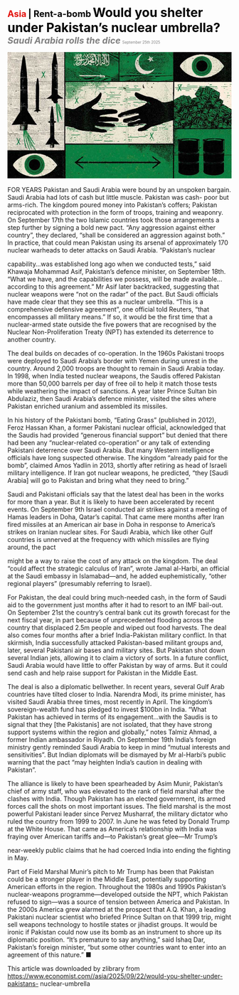 <span style="color:#E3120B; font-size:14.9pt; font-weight:bold;">Asia</span> <span style="color:#000000; font-size:14.9pt; font-weight:bold;">| Rent-a-bomb</span>
<span style="color:#000000; font-size:21.0pt; font-weight:bold;">Would you shelter under Pakistan’s nuclear umbrella?</span>
<span style="color:#808080; font-size:14.9pt; font-weight:bold; font-style:italic;">Saudi Arabia rolls the dice</span>
<span style="color:#808080; font-size:6.2pt;">September 25th 2025</span>

![](../images/025_Would_you_shelter_under_Pakistans_nuclear_umbrella/p0115_img01.jpeg)

FOR YEARS Pakistan and Saudi Arabia were bound by an unspoken bargain. Saudi Arabia had lots of cash but little muscle. Pakistan was cash- poor but arms-rich. The kingdom poured money into Pakistan’s coffers; Pakistan reciprocated with protection in the form of troops, training and weaponry. On September 17th the two Islamic countries took those arrangements a step further by signing a bold new pact. “Any aggression against either country”, they declared, “shall be considered an aggression against both.” In practice, that could mean Pakistan using its arsenal of approximately 170 nuclear warheads to deter attacks on Saudi Arabia. “Pakistan’s nuclear

capability…was established long ago when we conducted tests,” said Khawaja Mohammad Asif, Pakistan’s defence minister, on September 18th. “What we have, and the capabilities we possess, will be made available… according to this agreement.” Mr Asif later backtracked, suggesting that nuclear weapons were “not on the radar” of the pact. But Saudi officials have made clear that they see this as a nuclear umbrella. “This is a comprehensive defensive agreement”, one official told Reuters, “that encompasses all military means.” If so, it would be the first time that a nuclear-armed state outside the five powers that are recognised by the Nuclear Non-Proliferation Treaty (NPT) has extended its deterrence to another country.

The deal builds on decades of co-operation. In the 1960s Pakistani troops were deployed to Saudi Arabia’s border with Yemen during unrest in the country. Around 2,000 troops are thought to remain in Saudi Arabia today. In 1998, when India tested nuclear weapons, the Saudis offered Pakistan more than 50,000 barrels per day of free oil to help it match those tests while weathering the impact of sanctions. A year later Prince Sultan bin Abdulaziz, then Saudi Arabia’s defence minister, visited the sites where Pakistan enriched uranium and assembled its missiles.

In his history of the Pakistani bomb, “Eating Grass” (published in 2012), Feroz Hassan Khan, a former Pakistani nuclear official, acknowledged that the Saudis had provided “generous financial support” but denied that there had been any “nuclear-related co-operation” or any talk of extending Pakistani deterrence over Saudi Arabia. But many Western intelligence officials have long suspected otherwise. The kingdom “already paid for the bomb”, claimed Amos Yadlin in 2013, shortly after retiring as head of Israeli military intelligence. If Iran got nuclear weapons, he predicted, “they [Saudi Arabia] will go to Pakistan and bring what they need to bring.”

Saudi and Pakistani officials say that the latest deal has been in the works for more than a year. But it is likely to have been accelerated by recent events. On September 9th Israel conducted air strikes against a meeting of Hamas leaders in Doha, Qatar’s capital. That came mere months after Iran fired missiles at an American air base in Doha in response to America’s strikes on Iranian nuclear sites. For Saudi Arabia, which like other Gulf countries is unnerved at the frequency with which missiles are flying around, the pact

might be a way to raise the cost of any attack on the kingdom. The deal “could affect the strategic calculus of Iran”, wrote Jamal al-Harbi, an official at the Saudi embassy in Islamabad—and, he added euphemistically, “other regional players” (presumably referring to Israel).

For Pakistan, the deal could bring much-needed cash, in the form of Saudi aid to the government just months after it had to resort to an IMF bail-out. On September 21st the country’s central bank cut its growth forecast for the next fiscal year, in part because of unprecedented flooding across the country that displaced 2.5m people and wiped out food harvests. The deal also comes four months after a brief India-Pakistan military conflict. In that skirmish, India successfully attacked Pakistan-based militant groups and, later, several Pakistani air bases and military sites. But Pakistan shot down several Indian jets, allowing it to claim a victory of sorts. In a future conflict, Saudi Arabia would have little to offer Pakistan by way of arms. But it could send cash and help raise support for Pakistan in the Middle East.

The deal is also a diplomatic bellwether. In recent years, several Gulf Arab countries have tilted closer to India. Narendra Modi, its prime minister, has visited Saudi Arabia three times, most recently in April. The kingdom’s sovereign-wealth fund has pledged to invest $100bn in India. “What Pakistan has achieved in terms of its engagement…with the Saudis is to signal that they [the Pakistanis] are not isolated, that they have strong support systems within the region and globally,” notes Talmiz Ahmad, a former Indian ambassador in Riyadh. On September 19th India’s foreign ministry gently reminded Saudi Arabia to keep in mind “mutual interests and sensitivities”. But Indian diplomats will be dismayed by Mr al-Harbi’s public warning that the pact “may heighten India’s caution in dealing with Pakistan”.

The alliance is likely to have been spearheaded by Asim Munir, Pakistan’s chief of army staff, who was elevated to the rank of field marshal after the clashes with India. Though Pakistan has an elected government, its armed forces call the shots on most important issues. The field marshal is the most powerful Pakistani leader since Pervez Musharraf, the military dictator who ruled the country from 1999 to 2007. In June he was feted by Donald Trump at the White House. That came as America’s relationship with India was fraying over American tariffs and—to Pakistan’s great glee—Mr Trump’s

near-weekly public claims that he had coerced India into ending the fighting in May.

Part of Field Marshal Munir’s pitch to Mr Trump has been that Pakistan could be a stronger player in the Middle East, potentially supporting American efforts in the region. Throughout the 1980s and 1990s Pakistan’s nuclear-weapons programme—developed outside the NPT, which Pakistan refused to sign—was a source of tension between America and Pakistan. In the 2000s America grew alarmed at the prospect that A.Q. Khan, a leading Pakistani nuclear scientist who briefed Prince Sultan on that 1999 trip, might sell weapons technology to hostile states or jihadist groups. It would be ironic if Pakistan could now use its bomb as an instrument to shore up its diplomatic position. “It’s premature to say anything,” said Ishaq Dar, Pakistan’s foreign minister, “but some other countries want to enter into an agreement of this nature.”  ■

This article was downloaded by zlibrary from https://www.economist.com//asia/2025/09/22/would-you-shelter-under-pakistans- nuclear-umbrella